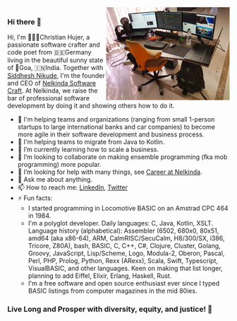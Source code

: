 <img align="right" style="float: right;" alt="Christian's desk" src="https://github.com/christianhujer/christianhujer/blob/trunk/Desktop.jpg?raw=true" width="280" height="210"/>

### Hi there 👋

Hi, I'm 🧙🏻‍♂️Christian Hujer, a passionate software crafter and code poet from 🇩🇪Germany living in the beautiful sunny state of 🌴Goa, 🇮🇳India.
Together with [Siddhesh Nikude](https://github.com/sidnik007), I'm the founder and CEO of [Nelkinda Software Craft](https://github.com/nelkinda).
At Nelkinda, we raise the bar of professional software development by doing it and showing others how to do it.

- 🦮 I'm helping teams and organizations (ranging from small 1-person startups to large international banks and car companies) to become more agile in their software development and business process.
- 🦮 I'm helping teams to migrate from Java to Kotlin.
- 🌱 I’m currently learning how to scale a business.
- 👯 I’m looking to collaborate on making ensemble programming (fka mob programming) more popular.
- 🤔 I’m looking for help with many things, see [Career at Nelkinda](https://nelkinda.com/career/).
- 💬 Ask me about anything.
- 📫 How to reach me: [LinkedIn](https://www.linkedin.com/in/christianhujer/), [Twitter](https://twitter.com/christianhujer)
- ⚡ Fun facts:
  - I started programming in Locomotive BASIC on an Amstrad CPC 464 in 1984.
  - I'm a polyglot developer. Daily languages: C, Java, Kotlin, XSLT. Language history (alphabetical): Assembler (6502, 680x0, 80x51, amd64 (aka x86-64), ARM, CalmRISC/SecuCalm, H8/300/SX, i386, Tricore, Z80A), bash, BASIC, C, C++, C#, Clojure, Cluster, Golang, Groovy, JavaScript, Lisp/Scheme, Logo, Modula-2, Oberon, Pascal, Perl, PHP, Prolog, Python, Rexx (ARexx), Scala, Swift, Typescript, VisualBASIC, and other languages. Keen on making that list longer, planning to add Eiffel, Elixir, Erlang, Haskell, Rust.
  - I'm a free software and open source enthusiast ever since I typed BASIC listings from computer magazines in the mid 80ies.

### Live Long and Prosper with diversity, equity, and justice! 🖖
<!--
- 😄 Pronouns: ...
-->
